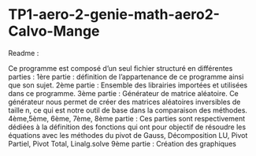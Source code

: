 # TP1-aero-2-genie-math-aero2-Calvo-Mange

Readme :

Ce programme est composé d’un seul fichier structuré en différentes parties :
	1ère partie : définition de l’appartenance de ce programme ainsi que son sujet.
	2ème partie : Ensemble des librairies importées et utilisées dans ce programme.
	3ème partie : Générateur de matrice aléatoire. Ce générateur nous permet de créer des matrices aléatoires inversibles de taille n, ce qui est notre outil de base dans la comparaison des méthodes.
	4ème,5ème, 6ème, 7ème, 8ème partie : Ces parties sont respectivement dédiées à la définition des fonctions qui ont pour objectif de résoudre les équations avec les méthodes du pivot de Gauss, Décomposition LU, Pivot Partiel, Pivot Total, Linalg.solve
	9ème partie : Création des graphiques 
